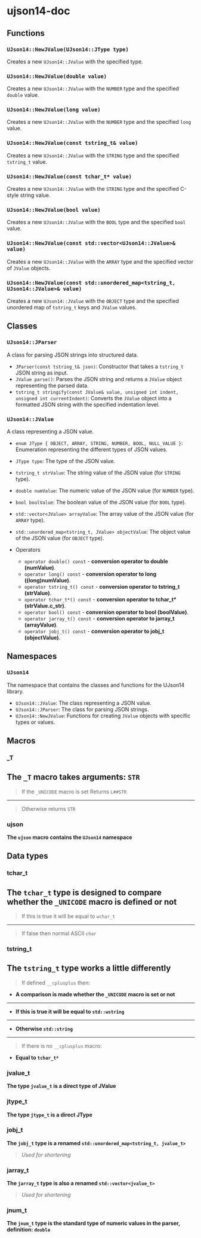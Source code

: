 # ujson14-doc

## Functions

### `UJson14::NewJValue(UJson14::JType type)`

Creates a new `UJson14::JValue` with the specified type.

### `UJson14::NewJValue(double value)`

Creates a new `UJson14::JValue` with the `NUMBER` type and the specified `double` value.

### `UJson14::NewJValue(long value)`

Creates a new `UJson14::JValue` with the `NUMBER` type and the specified `long` value.

### `UJson14::NewJValue(const tstring_t& value)`

Creates a new `UJson14::JValue` with the `STRING` type and the specified `tstring_t` value.

### `UJson14::NewJValue(const tchar_t* value)`

Creates a new `UJson14::JValue` with the `STRING` type and the specified C-style string value.

### `UJson14::NewJValue(bool value)`

Creates a new `UJson14::JValue` with the `BOOL` type and the specified `bool` value.

### `UJson14::NewJValue(const std::vector<UJson14::JValue>& value)`

Creates a new `UJson14::JValue` with the `ARRAY` type and the specified vector of `JValue` objects.

### `UJson14::NewJValue(const std::unordered_map<tstring_t, UJson14::JValue>& value)`

Creates a new `UJson14::JValue` with the `OBJECT` type and the specified unordered map of `tstring_t` keys and `JValue` values.

## Classes

### `UJson14::JParser`

A class for parsing JSON strings into structured data.

- `JParser(const tstring_t& json)`: Constructor that takes a `tstring_t` JSON string as input.
- `JValue parse()`: Parses the JSON string and returns a `JValue` object representing the parsed data.
- `tstring_t stringify(const JValue& value, unsigned int indent, unsigned int currentIndent)`: Converts the `JValue` object into a formatted JSON string with the specified indentation level.

### `UJson14::JValue`

A class representing a JSON value.

- `enum JType { OBJECT, ARRAY, STRING, NUMBER, BOOL, NULL_VALUE }`: Enumeration representing the different types of JSON values.
- `JType type`: The type of the JSON value.
- `tstring_t strValue`: The string value of the JSON value (for `STRING` type).
- `double numValue`: The numeric value of the JSON value (for `NUMBER` type).
- `bool boolValue`: The boolean value of the JSON value (for `BOOL` type).
- `std::vector<JValue> arrayValue`: The array value of the JSON value (for `ARRAY` type).
- `std::unordered_map<tstring_t, JValue> objectValue`: The object value of the JSON value (for `OBJECT` type).

- Operators

     - `operator double() const` - **conversion operator to double (numValue)**.
     - `operator long() const` - **conversion operator to long ((long)numValue)**.
     - `operator tstring_t() const` - **conversion operator to tstring_t (strValue)**.
     - `operator tchar_t*() const` - **conversion operator to tchar_t\* (strValue.c_str)**.
     - `operator bool() const` - **conversion operator to bool (boolValue)**.
     - `operator jarray_t() const` - **conversion operator to jarray_t (arrayValue)**.
     - `operator jobj_t() const` - **conversion operator to jobj_t (objectValue)**.

## Namespaces

### `UJson14`

The namespace that contains the classes and functions for the UJson14 library.

- `UJson14::JValue`: The class representing a JSON value.
- `UJson14::JParser`: The class for parsing JSON strings.
- `UJson14::NewJValue`: Functions for creating `JValue` objects with specific types or values.

## Macros
### _T

**The `_T` macro takes arguments: `STR`**
---
> If the `_UNICODE` macro is set
     Returns `L##STR`
---
> Otherwise returns `STR`

### ujson

**The `ujson` macro contains the `UJson14` namespace**

## Data types
### tchar_t

**The `tchar_t` type is designed to compare whether the `_UNICODE` macro is defined or not**
---
> If this is true it will be equal to `wchar_t`
---
> If false then normal ASCII `char`

### tstring_t

**The `tstring_t` type works a little differently**
---
> If defined `__cplusplus` then:
- **A comparison is made whether the `_UNICODE` macro is set or not**
---
- **If this is true it will be equal to `std::wstring`**
---
- **Otherwise `std::string`**
---
> If there is no `__cplusplus` macro:
- **Equal to `tchar_t*`**

### jvalue_t

**The type `jvalue_t` is a direct type of JValue**

### jtype_t

**The type `jtype_t` is a direct JType**

### jobj_t

**The `jobj_t` type is a renamed `std::unordered_map<tstring_t, jvalue_t>`**
> *Used for shortening*

### jarray_t

**The `jarray_t` type is also a renamed `std::vector<jvalue_t>`**
> *Used for shortening*

### jnum_t

**The `jnum_t` type is the standard type of numeric values in the parser, definition: `double`**
